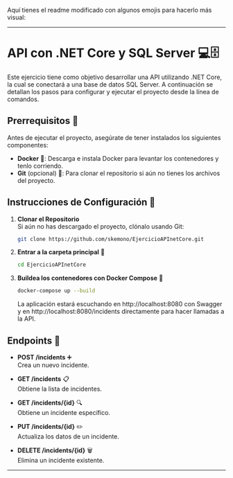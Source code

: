 Aquí tienes el readme modificado con algunos emojis para hacerlo más visual:

---

# API con .NET Core y SQL Server 💻🗄️

Este ejercicio tiene como objetivo desarrollar una API utilizando .NET Core, la cual se conectará a una base de datos SQL Server. A continuación se detallan los pasos para configurar y ejecutar el proyecto desde la línea de comandos.

## Prerrequisitos 🔧

Antes de ejecutar el proyecto, asegúrate de tener instalados los siguientes componentes:

- **Docker** 🐳: Descarga e instala Docker para levantar los contenedores y tenlo corriendo.
- **Git** (opcional) 🔗: Para clonar el repositorio si aún no tienes los archivos del proyecto.

## Instrucciones de Configuración 🚀

1. **Clonar el Repositorio**  
   Si aún no has descargado el proyecto, clónalo usando Git:
   ```bash
   git clone https://github.com/skemono/EjercicioAPInetCore.git
   ```
2. **Entrar a la carpeta principal** 📂  
   ```bash
   cd EjercicioAPInetCore
   ```
3. **Buildea los contenedores con Docker Compose** 🐋  
   ```bash
   docker-compose up --build
   ```
   La aplicación estará escuchando en http://localhost:8080 con Swagger y en http://localhost:8080/incidents directamente para hacer llamadas a la API.

## Endpoints 📡

- **POST /incidents** ➕  
  Crea un nuevo incidente.

- **GET /incidents** 📋  
  Obtiene la lista de incidentes.

- **GET /incidents/{id}** 🔍  
  Obtiene un incidente específico.

- **PUT /incidents/{id}** ✏️  
  Actualiza los datos de un incidente.

- **DELETE /incidents/{id}** 🗑️  
  Elimina un incidente existente.

---
